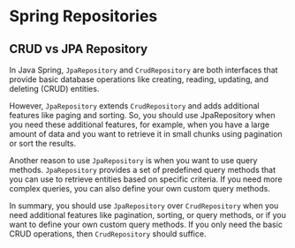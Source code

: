 # Spring Repositories

## CRUD vs JPA Repository

In Java Spring, `JpaRepository` and `CrudRepository` are both interfaces that provide basic database operations like creating, reading, updating, and deleting (CRUD) entities.

However, `JpaRepository` extends `CrudRepository` and adds additional features like paging and sorting. So, you should use JpaRepository when you need these additional features, for example, when you have a large amount of data and you want to retrieve it in small chunks using pagination or sort the results.

Another reason to use `JpaRepository` is when you want to use query methods. `JpaRepository` provides a set of predefined query methods that you can use to retrieve entities based on specific criteria. If you need more complex queries, you can also define your own custom query methods.

In summary, you should use `JpaRepository` over `CrudRepository` when you need additional features like pagination, sorting, or query methods, or if you want to define your own custom query methods. If you only need the basic CRUD operations, then `CrudRepository` should suffice.
